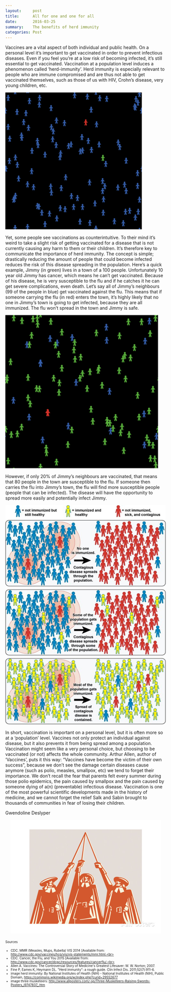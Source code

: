 ```yaml
---
layout:     post
title:      All for one and one for all
date:       2016-03-25
summary:    The benefits of herd immunity
categories: Post
---
```

Vaccines are a vital aspect of both individual and public health. On a personal level it’s important to get vaccinated in order to prevent infectious diseases. Even if you feel you’re at a low risk of becoming infected, it’s still essential to get vaccinated. Vaccination at a population level induces a phenomenon called ‘herd-immunity’. Herd immunity is especially relevant to people who are immune compromised and are thus not able to get vaccinated themselves, such as those of us with HIV, Crohn’s 
disease, very young children, etc. 

![alt text](https://raw.githubusercontent.com/agonyantibodies/agonyantibodies.github.io/master/images/jimmy.gif "NetLogo Disease Model 1")


Yet, some people see vaccinations as counterintuitive. To their mind it’s weird to take a slight risk of getting vaccinated for a disease that is not currently causing any harm to them or their children. It’s therefore key to communicate the importance of herd immunity. The concept is simple; drastically reducing the amount of people that could become infected reduces the risk of 
this disease spreading in the population. Here’s a quick example, Jimmy (in green) lives in a town of a 100 people. Unfortunately 10 year 
old Jimmy has cancer, which means he can’t get vaccinated. Because of his disease, he is very susceptible to the flu and if he 
catches it he can get severe complications, even death. Let’s say all of Jimmy’s neighbours (99 of the people in blue) get vaccinated against the flu. This means that if someone carrying the flu (in red) enters the town, it’s highly likely that no one in Jimmy’s town is going to get infected, because they are all immunized. The flu won’t spread in the town and Jimmy is safe. 

![alt text](https://raw.githubusercontent.com/agonyantibodies/agonyantibodies.github.io/master/images/everyone.gif "NetLogo Disease Model 2")


However, if only 20% of Jimmy’s neighbours are vaccinated, that means that 80 people in the town are susceptible to the flu. If someone then carries the flu into Jimmy’s town, the flu will find more susceptible people (people that can be infected). The disease will have the opportunity to spread more easily and potentially infect Jimmy.

<center><img src="https://raw.githubusercontent.com/agonyantibodies/agonyantibodies.github.io/master/[%22images%22]/Herd%20Immunity.jpg"/></center>

In short, vaccination is important on a personal level, but it is often more so at a ‘population’ level. Vaccines not only 
protect an individual against disease, but it also prevents it from being spread among a population. Vaccination might seem 
like a very personal choice, but choosing to be vaccinated (or not) affects the whole community. Arthur Allen, author of 
‘Vaccines’, puts it this way: “Vaccines have become the victim of their own success”, because we don’t see the damage certain 
diseases cause anymore (such as polio, measles, smallpox, etc) we tend to forget their importance. We don’t recall the fear 
that parents felt every summer during those polio epidemics, the pain caused by smallpox and the pain caused by someone dying 
of a(n) (preventable) infectious disease. Vaccination is one of the most powerful scientific developments made in the history 
of medicine, and we cannot forget the relief Salk and Sabin brought to thousands of communities in fear of losing their 
children.


Gwendoline Deslyper

<center><img src="https://raw.githubusercontent.com/agonyantibodies/agonyantibodies.github.io/master/[%22images%22]/three%20musketeers.jpg"/></center>

<font size='1'> Sources<br>
- CDC. MMR (Measles, Mups, Rubella) VIS 2014 [Available from: http://www.cdc.gov/vaccines/hcp/vis/vis-statements/mmr.html.<br>
- CDC. Cancer, the Flu, and You 2015 [Available from: http://www.cdc.gov/cancer/dcpc/resources/features/cancerflu/.<br>
- Allen A. Vaccines: The Controversial Story of Medicine's Greatest Lifesaver: W. W. Norton; 2007.<br>
- Fine P, Eames K, Heymann DL. "Herd immunity": a rough guide. Clin Infect Dis. 2011;52(7):911-6.<br>
- image herd immunity: By National Institutes of Health (NIH) - National Institutes of Health (NIH), Public Domain, 
  https://commons.wikimedia.org/w/index.php?curid=29552677<br>
- image three musketeers: http://www.allposters.com/-sp/Three-Musketeers-Raising-Swords-Posters_i9747837_.htm
</font>
